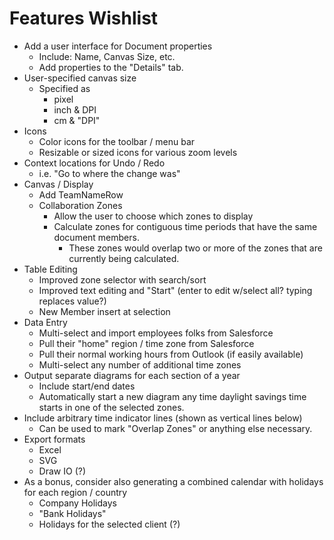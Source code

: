 # Features Wishlist

* Add a user interface for Document properties
  * Include: Name, Canvas Size, etc.
  * Add properties to the "Details" tab.
* User-specified canvas size
  * Specified as
    * pixel
    * inch & DPI
    * cm & "DPI"
* Icons
  * Color icons for the toolbar / menu bar
  * Resizable or sized icons for various zoom levels
* Context locations for Undo / Redo
  * i.e. "Go to where the change was"
* Canvas / Display
  * Add TeamNameRow
  * Collaboration Zones
    * Allow the user to choose which zones to display
    * Calculate zones for contiguous time periods that have the same document members.
      * These zones would overlap two or more of the zones that are currently being calculated.
* Table Editing
  * Improved zone selector with search/sort
  * Improved text editing and "Start" (enter to edit w/select all? typing replaces value?)
  * New Member insert at selection
* Data Entry
  * Multi-select and import employees folks from Salesforce
  * Pull their "home" region / time zone from Salesforce
  * Pull their normal working hours from Outlook (if easily available)
  * Multi-select any number of additional time zones
* Output separate diagrams for each section of a year
  * Include start/end dates
  * Automatically start a new diagram any time daylight savings time starts in one of the selected zones.
* Include arbitrary time indicator lines (shown as vertical lines below)
  * Can be used to mark "Overlap Zones" or anything else necessary.
* Export formats
  * Excel
  * SVG
  * Draw IO (?)
* As a bonus, consider also generating a combined calendar with holidays for each region / country
  * Company Holidays
  * "Bank Holidays"
  * Holidays for the selected client (?)
